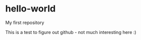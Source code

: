 # hello-world
My first repository

This is a test to figure out github - not much interesting here :)
